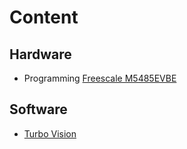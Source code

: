 # Content

## Hardware

  * Programming [Freescale M5485EVBE](M5485EVBE/readme.md)

## Software

  * [Turbo Vision](TV/readme.md)

